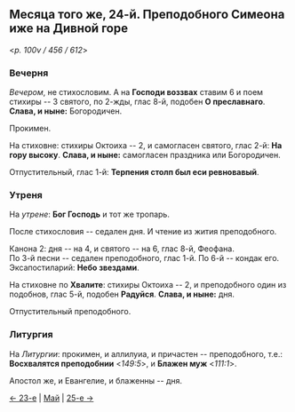 
## Месяца того же, 24-й. Преподобного Симеона иже на Дивной горе

<*p. 100v / 456 / 612*>

### Вечерня

*Вечером*, не стихословим. А на **Господи воззвах** ставим 6 и поем стихиры -- 3 святого, по 2-жды, 
глас 8-й, подобен **О преславнаго**. **Слава, и ныне:** Богородичен.  

Прокимен. 

На стиховне: стихиры Октоиха -- 2, и самогласен святого, глас 2-й: **На гору высоку**. 
**Слава, и ныне:** самогласен праздника или Богородичен. 

Отпустительный, глас 1-й: **Терпения столп был еси ревновавый**. 

### Утреня

На *утрене*: **Бог Господь** и тот же тропарь.  

После стихословия -- седален дня. 
И чтение из жития преподобного. 

Канона 2: дня -- на 4, и святого -- на 6, глас 8-й, Феофана.   
По 3-й песни -- седален преподобного, глас 1-й.
По 6-й -- кондак его. 
Эксапостиларий: **Небо звездами**. 

На стиховне по **Хвалите**: стихиры Октоиха -- 2, и преподобного один из подобнов, глас 5-й, 
подобен **Радуйся**. **Слава, и ныне:** дня. 

Отпустительный преподобного.   

### Литургия

На *Литургии*: прокимен, и аллилуиа, и причастен -- преподобного, т.е.: **Восхвалятся преподобнии** <*149:5*>, 
и **Блажен муж** <*111:1*>.  

Апостол же, и Евангелие, и блаженны -- дня. 

[← 23-е](05_23_EUR.ru.md) | [Май](README.md#24-й) | [25-е →](05_25_EUR.ru.md)
